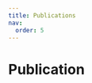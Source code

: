 ```yaml
---
title: Publications
nav:
  order: 5
---
```



# **Publication**
<script src="https://bibbase.org/show?bib=https://hyHarco.github.io/Journal.bib&theme=side&jsonp=1&folding=1&fullnames=1&showSearch=true&commas=true"></script>
